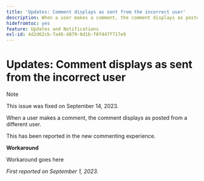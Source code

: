 ```yaml
---
title: 'Updates: Comment displays as sent from the incorrect user'
description: When a user makes a comment, the comment displays as posted from a different user.
hidefromtoc: yes
feature: Updates and Notifications
exl-id: 4d2d62cb-7a46-4879-9d1b-f8f447f717e9
---
```

# Updates: Comment displays as sent from the incorrect user

>[!NOTE]
>
>This issue was fixed on September 14, 2023.

When a user makes a comment, the comment displays as posted from a different user.

This has been reported in the new commenting experience.

**Workaround**

Workaround goes here

_First reported on September 1, 2023._
